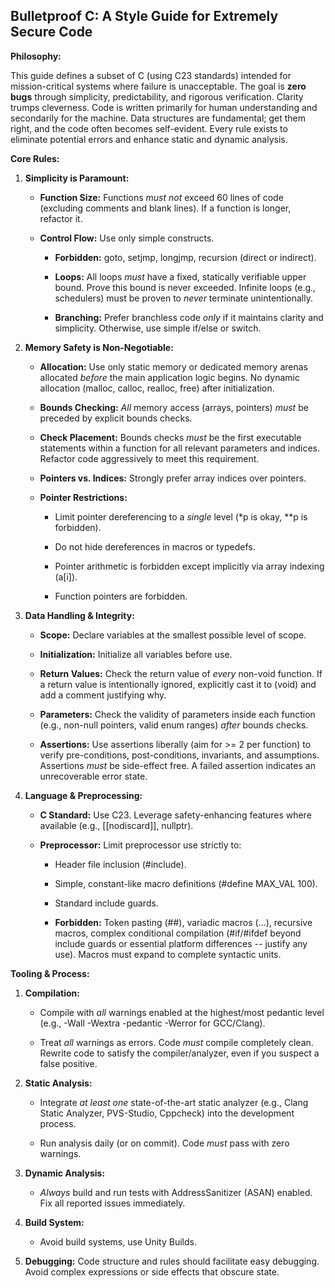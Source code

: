 ## Bulletproof C: A Style Guide for Extremely Secure Code

**Philosophy:**

This guide defines a subset of C (using C23 standards) intended for
mission-critical systems where failure is unacceptable. The goal is
**zero bugs** through simplicity, predictability, and rigorous
verification. Clarity trumps cleverness. Code is written primarily
for human understanding and secondarily for the machine. Data structures
are fundamental; get them right, and the code often becomes self-evident.
Every rule exists to eliminate potential errors and enhance static and
dynamic analysis.

**Core Rules:**

1.  **Simplicity is Paramount:**

    - **Function Size:** Functions *must not* exceed 60 lines of code (excluding comments and blank lines). If a function is longer, refactor it.

    - **Control Flow:** Use only simple constructs.

      - **Forbidden:** goto, setjmp, longjmp, recursion (direct or indirect).

      - **Loops:** All loops *must* have a fixed, statically verifiable upper bound. Prove this bound is never exceeded. Infinite loops (e.g., schedulers) must be proven to *never* terminate unintentionally.

      - **Branching:** Prefer branchless code *only* if it maintains clarity and simplicity. Otherwise, use simple if/else or switch.

2.  **Memory Safety is Non-Negotiable:**

    - **Allocation:** Use only static memory or dedicated memory arenas allocated *before* the main application logic begins. No dynamic allocation (malloc, calloc, realloc, free) after initialization.

    - **Bounds Checking:** *All* memory access (arrays, pointers) *must* be preceded by explicit bounds checks.

    - **Check Placement:** Bounds checks *must* be the first executable statements within a function for all relevant parameters and indices. Refactor code aggressively to meet this requirement.

    - **Pointers vs. Indices:** Strongly prefer array indices over pointers.

    - **Pointer Restrictions:**

      - Limit pointer dereferencing to a *single* level (\*p is okay, \*\*p is forbidden).

      - Do not hide dereferences in macros or typedefs.

      - Pointer arithmetic is forbidden except implicitly via array indexing (a\[i\]).

      - Function pointers are forbidden.

3.  **Data Handling & Integrity:**

    - **Scope:** Declare variables at the smallest possible level of scope.

    - **Initialization:** Initialize all variables before use.

    - **Return Values:** Check the return value of *every* non-void function. If a return value is intentionally ignored, explicitly cast it to (void) and add a comment justifying why.

    - **Parameters:** Check the validity of parameters inside each function (e.g., non-null pointers, valid enum ranges) *after* bounds checks.

    - **Assertions:** Use assertions liberally (aim for \>= 2 per function) to verify pre-conditions, post-conditions, invariants, and assumptions. Assertions *must* be side-effect free. A failed assertion indicates an unrecoverable error state.

4.  **Language & Preprocessing:**

    - **C Standard:** Use C23. Leverage safety-enhancing features where available (e.g., \[\[nodiscard\]\], nullptr).

    - **Preprocessor:** Limit preprocessor use strictly to:

      - Header file inclusion (#include).

      - Simple, constant-like macro definitions (#define MAX_VAL 100).

      - Standard include guards.

      - **Forbidden:** Token pasting (##), variadic macros (\...), recursive macros, complex conditional compilation (#if/#ifdef beyond include guards or essential platform differences -- justify any use). Macros must expand to complete syntactic units.

**Tooling & Process:**

1.  **Compilation:**

    - Compile with *all* warnings enabled at the highest/most pedantic level (e.g., -Wall -Wextra -pedantic -Werror for GCC/Clang).

    - Treat *all* warnings as errors. Code *must* compile completely clean. Rewrite code to satisfy the compiler/analyzer, even if you suspect a false positive.

2.  **Static Analysis:**

    - Integrate *at least one* state-of-the-art static analyzer (e.g., Clang Static Analyzer, PVS-Studio, Cppcheck) into the development process.

    - Run analysis daily (or on commit). Code *must* pass with zero warnings.

3.  **Dynamic Analysis:**

    - *Always* build and run tests with AddressSanitizer (ASAN) enabled. Fix all reported issues immediately.

4.  **Build System:**

    - Avoid build systems, use Unity Builds.

5.  **Debugging:** Code structure and rules should facilitate easy debugging. Avoid complex expressions or side effects that obscure state.
